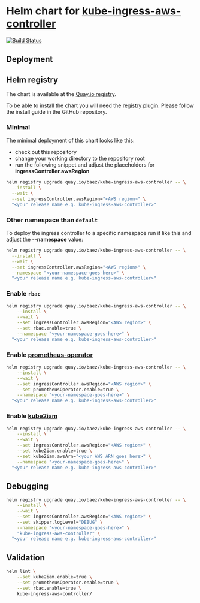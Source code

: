 # Helm chart for [kube-ingress-aws-controller](https://github.com/zalando-incubator/kube-ingress-aws-controller)

[![Build Status](https://travis-ci.org/baez90/kube-ingress-aws-controller-helm.svg?branch=master)](https://travis-ci.org/baez90/kube-ingress-aws-controller-helm)

## Deployment

## Helm registry

The chart is available at the [Quay.io registry](https://quay.io/application/baez/kube-ingress-aws-controller?tab=description).

To be able to install the chart you will need the [registry plugin](https://github.com/app-registry/appr-helm-plugin).
Please follow the install guide in the GitHub repository.

### Minimal

The minimal deployment of this chart looks like this:

* check out this repository
* change your working directory to the repository root
* run the following snippet and adjust the placeholders for **ingressController.awsRegion**

```bash
helm registry upgrade quay.io/baez/kube-ingress-aws-controller -- \
  --install \
  --wait \
  --set ingressController.awsRegion="<AWS region>" \
  "<your release name e.g. kube-ingress-aws-controller>"
```

### Other namespace than `default`

To deploy the ingress controller to a specific namespace run it like this and adjust the **--namespace** value:

```bash
helm registry upgrade quay.io/baez/kube-ingress-aws-controller -- \
  --install \
  --wait \
  --set ingressController.awsRegion="<AWS region>" \
  --namespace "<your-namespace-goes-here>" \
  "<your release name e.g. kube-ingress-aws-controller>"
```

### Enable `rbac`

```bash
helm registry upgrade quay.io/baez/kube-ingress-aws-controller -- \
    --install \
    --wait \
    --set ingressController.awsRegion="<AWS region>" \
    --set rbac.enable=true \
    --namespace "<your-namespace-goes-here>" \
  "<your release name e.g. kube-ingress-aws-controller>"
```

### Enable [prometheus-operator](https://github.com/coreos/prometheus-operator)

```bash
helm registry upgrade quay.io/baez/kube-ingress-aws-controller -- \
    --install \
    --wait \
    --set ingressController.awsRegion="<AWS region>" \
    --set prometheusOperator.enable=true \
    --namespace "<your-namespace-goes-here>" \
  "<your release name e.g. kube-ingress-aws-controller>"
```

### Enable [kube2iam](https://github.com/jtblin/kube2iam)

```bash
helm registry upgrade quay.io/baez/kube-ingress-aws-controller -- \
    --install \
    --wait \
    --set ingressController.awsRegion="<AWS region>" \
    --set kube2iam.enable=true \
    --set kube2iam.awsArn="<your AWS ARN goes here>" \
    --namespace "<your-namespace-goes-here>" \
  "<your release name e.g. kube-ingress-aws-controller>"
```

## Debugging

```bash
helm registry upgrade quay.io/baez/kube-ingress-aws-controller -- \
    --install \
    --wait \
    --set ingressController.awsRegion="<AWS region>" \
    --set skipper.logLevel="DEBUG" \
    --namespace "<your-namespace-goes-here>" \
    "kube-ingress-aws-controller" \
  "<your release name e.g. kube-ingress-aws-controller>"
```

## Validation

```bash
helm lint \
    --set kube2iam.enable=true \
    --set prometheusOperator.enable=true \
    --set rbac.enable=true \
    kube-ingress-aws-controller/
```